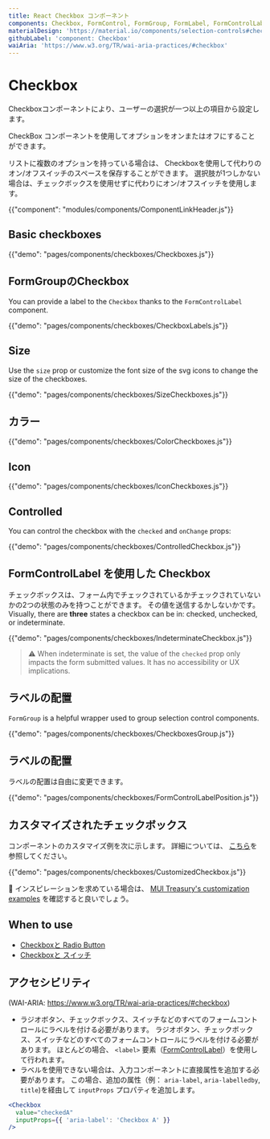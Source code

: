 ```yaml
---
title: React Checkbox コンポーネント
components: Checkbox, FormControl, FormGroup, FormLabel, FormControlLabel
materialDesign: 'https://material.io/components/selection-controls#checkboxes'
githubLabel: 'component: Checkbox'
waiAria: 'https://www.w3.org/TR/wai-aria-practices/#checkbox'
---
```


# Checkbox

<p class="description">Checkboxコンポーネントにより、ユーザーの選択が一つ以上の項目から設定します。</p>

CheckBox コンポーネントを使用してオプションをオンまたはオフにすることができます。

リストに複数のオプションを持っている場合は、 Checkboxを使用して代わりのオン/オフスイッチのスペースを保存することができます。 選択肢が1つしかない場合は、チェックボックスを使用せずに代わりにオン/オフスイッチを使用します。

{{"component": "modules/components/ComponentLinkHeader.js"}}

## Basic checkboxes

{{"demo": "pages/components/checkboxes/Checkboxes.js"}}

## FormGroupのCheckbox

You can provide a label to the `Checkbox` thanks to the `FormControlLabel` component.

{{"demo": "pages/components/checkboxes/CheckboxLabels.js"}}

## Size

Use the `size` prop or customize the font size of the svg icons to change the size of the checkboxes.

{{"demo": "pages/components/checkboxes/SizeCheckboxes.js"}}

## カラー

{{"demo": "pages/components/checkboxes/ColorCheckboxes.js"}}

## Icon

{{"demo": "pages/components/checkboxes/IconCheckboxes.js"}}

## Controlled

You can control the checkbox with the `checked` and `onChange` props:

{{"demo": "pages/components/checkboxes/ControlledCheckbox.js"}}

## FormControlLabel を使用した Checkbox

チェックボックスは、フォーム内でチェックされているかチェックされていないかの2つの状態のみを持つことができます。 その値を送信するかしないかです。 Visually, there are **three** states a checkbox can be in: checked, unchecked, or indeterminate.

{{"demo": "pages/components/checkboxes/IndeterminateCheckbox.js"}}

> ⚠️ When indeterminate is set, the value of the `checked` prop only impacts the form submitted values. It has no accessibility or UX implications.

## ラベルの配置

`FormGroup` is a helpful wrapper used to group selection control components.

{{"demo": "pages/components/checkboxes/CheckboxesGroup.js"}}

## ラベルの配置

ラベルの配置は自由に変更できます。

{{"demo": "pages/components/checkboxes/FormControlLabelPosition.js"}}

## カスタマイズされたチェックボックス

コンポーネントのカスタマイズ例を次に示します。 詳細については、 [こちら](/customization/how-to-customize/)を参照してください。

{{"demo": "pages/components/checkboxes/CustomizedCheckbox.js"}}

🎨 インスピレーションを求めている場合は、 [MUI Treasury's customization examples](https://mui-treasury.com/styles/checkbox) を確認すると良いでしょう。

## When to use

- [Checkboxと Radio Button](https://www.nngroup.com/articles/checkboxes-vs-radio-buttons/)
- [Checkboxと スイッチ](https://uxplanet.org/checkbox-vs-toggle-switch-7fc6e83f10b8)

## アクセシビリティ

(WAI-ARIA: https://www.w3.org/TR/wai-aria-practices/#checkbox)

- ラジオボタン、チェックボックス、スイッチなどのすべてのフォームコントロールにラベルを付ける必要があります。 ラジオボタン、チェックボックス、スイッチなどのすべてのフォームコントロールにラベルを付ける必要があります。 ほとんどの場合、 `<label>` 要素（[FormControlLabel](/api/form-control-label/)）を使用して行われます。
- ラベルを使用できない場合は、入力コンポーネントに直接属性を追加する必要があります。 この場合、追加の属性（例： `aria-label`, `aria-labelledby`, `title`)を経由して `inputProps` プロパティを追加します。

```jsx
<Checkbox
  value="checkedA"
  inputProps={{ 'aria-label': 'Checkbox A' }}
/>
```
